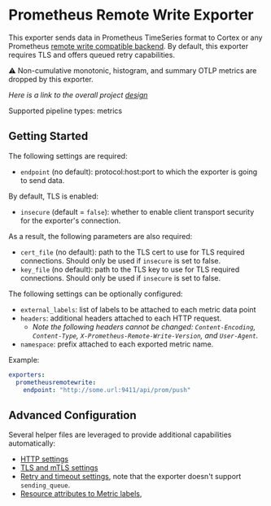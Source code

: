 # Prometheus Remote Write Exporter

This exporter sends data in Prometheus TimeSeries format to Cortex or any
Prometheus [remote write compatible
backend](https://prometheus.io/docs/operating/integrations/).
By default, this exporter requires TLS and offers queued retry capabilities.

:warning: Non-cumulative monotonic, histogram, and summary OTLP metrics are
dropped by this exporter.

_Here is a link to the overall project [design](./DESIGN.md)_

Supported pipeline types: metrics

## Getting Started

The following settings are required:

- `endpoint` (no default): protocol:host:port to which the exporter is going to send data.

By default, TLS is enabled:

- `insecure` (default = `false`): whether to enable client transport security for
  the exporter's connection.

As a result, the following parameters are also required:

- `cert_file` (no default): path to the TLS cert to use for TLS required connections. Should
  only be used if `insecure` is set to false.
- `key_file` (no default): path to the TLS key to use for TLS required connections. Should
  only be used if `insecure` is set to false.

The following settings can be optionally configured:

- `external_labels`: list of labels to be attached to each metric data point
- `headers`: additional headers attached to each HTTP request. 
  - *Note the following headers cannot be changed: `Content-Encoding`, `Content-Type`, `X-Prometheus-Remote-Write-Version`, and `User-Agent`.*
- `namespace`: prefix attached to each exported metric name.

Example:

```yaml
exporters:
  prometheusremotewrite:
    endpoint: "http://some.url:9411/api/prom/push"
```

## Advanced Configuration

Several helper files are leveraged to provide additional capabilities automatically:

- [HTTP settings](https://github.com/open-telemetry/opentelemetry-collector/blob/main/config/confighttp/README.md)
- [TLS and mTLS settings](https://github.com/open-telemetry/opentelemetry-collector/blob/main/config/configtls/README.md)
- [Retry and timeout settings](https://github.com/open-telemetry/opentelemetry-collector/blob/main/exporter/exporterhelper/README.md), note that the exporter doesn't support `sending_queue`.
- [Resource attributes to Metric labels](https://github.com/open-telemetry/opentelemetry-collector/blob/main/exporter/exporterhelper/README.md), 
